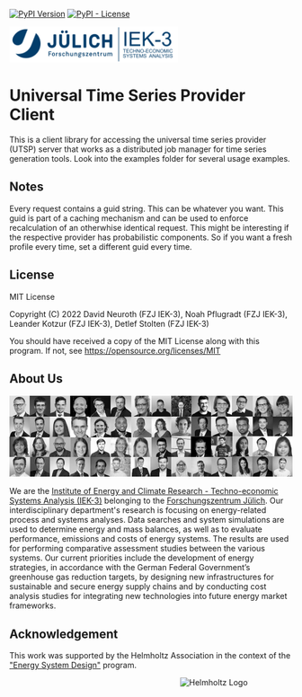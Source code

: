  [![PyPI Version](https://img.shields.io/pypi/v/utspclient.svg)](https://pypi.python.org/pypi/utspclient)
 [![PyPI - License](https://img.shields.io/pypi/l/utspclient)](LICENSE)

<a href="https://www.fz-juelich.de/en/iek/iek-3"><img src="https://raw.githubusercontent.com/OfficialCodexplosive/README_Assets/862a93188b61ab4dd0eebde3ab5daad636e129d5/FJZ_IEK-3_logo.svg" alt="FZJ Logo" width="300px"></a>

# Universal Time Series Provider Client

This is a client library for accessing the universal time series provider (UTSP) server that works as a distributed job manager for time series generation tools.
Look into the examples folder for several usage examples.
 
## Notes

Every request contains a guid string. This can be whatever you want. This guid is part of a caching mechanism and can be used to enforce recalculation of an otherwhise identical request. This might be interesting if the respective provider has probabilistic components. So if you want a fresh profile every time, set a different guid every time.

## License

MIT License

Copyright (C) 2022 David Neuroth (FZJ IEK-3), Noah Pflugradt (FZJ IEK-3), Leander Kotzur (FZJ IEK-3), Detlef Stolten (FZJ IEK-3)

You should have received a copy of the MIT License along with this program.
If not, see https://opensource.org/licenses/MIT

## About Us
<p align="center"><a href="https://www.fz-juelich.de/en/iek/iek-3"><img src="https://github.com/OfficialCodexplosive/README_Assets/blob/master/iek3-wide.png?raw=true" alt="Institut TSA"></a></p>
We are the <a href="https://www.fz-juelich.de/en/iek/iek-3">Institute of Energy and Climate Research - Techno-economic Systems Analysis (IEK-3)</a> belonging to the <a href="https://www.fz-juelich.de/en">Forschungszentrum Jülich</a>. Our interdisciplinary department's research is focusing on energy-related process and systems analyses. Data searches and system simulations are used to determine energy and mass balances, as well as to evaluate performance, emissions and costs of energy systems. The results are used for performing comparative assessment studies between the various systems. Our current priorities include the development of energy strategies, in accordance with the German Federal Government’s greenhouse gas reduction targets, by designing new infrastructures for sustainable and secure energy supply chains and by conducting cost analysis studies for integrating new technologies into future energy market frameworks.


## Acknowledgement

This work was supported by the Helmholtz Association in the context of the ["Energy System Design"](https://www.helmholtz.de/en/research/research-fields/energy/energy-system-design/) program.

<a href="https://www.helmholtz.de/en/"><img src="https://www.helmholtz.de/fileadmin/user_upload/05_aktuelles/Marke_Design/logos/HG_LOGO_S_ENG_RGB.jpg" alt="Helmholtz Logo" width="200px" style="float:right"></a>
